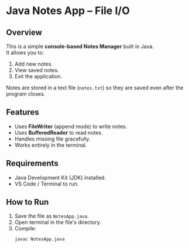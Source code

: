 # Java Notes App – File I/O

## Overview
This is a simple **console-based Notes Manager** built in Java.  
It allows you to:
1. Add new notes.
2. View saved notes.
3. Exit the application.

Notes are stored in a text file (`notes.txt`) so they are saved even after the program closes.

## Features
- Uses **FileWriter** (append mode) to write notes.
- Uses **BufferedReader** to read notes.
- Handles missing file gracefully.
- Works entirely in the terminal.

## Requirements
- Java Development Kit (JDK) installed.
- VS Code / Terminal to run.

## How to Run
1. Save the file as `NotesApp.java`.
2. Open terminal in the file's directory.
3. Compile:
   ```bash
   javac NotesApp.java
